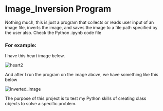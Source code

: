 # Image_Inversion Program

Nothing much, this is just a program that collects or reads user input of an image file, inverts the image, and saves the image to a file path specified by the user also. 
Check the Python .ipynb code file 
### For example: 
I have this heart image below.

![heart2](https://github.com/victorsomadina/Image_Inversion/assets/103338741/21acf28a-cc8d-4dbe-99a6-0a3135fcef1b)

And after I run the program on the image above, we have something like this below

![Inverted_image](https://github.com/victorsomadina/Image_Inversion/assets/103338741/6cbf0224-838e-4c2a-bcfe-4ec752fe681d)

The purpose of this project is to test my Python skills of creating class objects to solve a specific problem.
